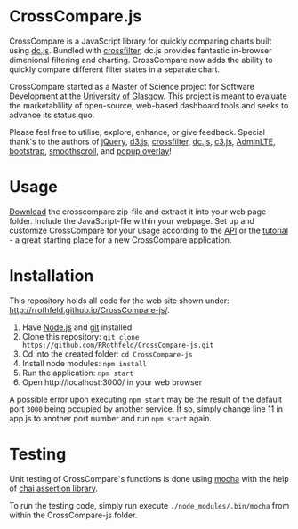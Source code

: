 # CrossCompare.js
CrossCompare is a JavaScript library for quickly comparing charts built using [dc.js](https://dc-js.github.io/dc.js/). Bundled with [crossfilter](http://square.github.io/crossfilter/), dc.js provides fantastic in-browser dimenional filtering and charting. CrossCompare now adds the ability to quickly compare different filter states in a separate chart.

CrossCompare started as a Master of Science project for Software Development at the [University of Glasgow](http://www.gla.ac.uk/schools/computing/). This project is meant to evaluate the marketablility of open-source, web-based dashboard tools and seeks to advance its status quo.

Please feel free to utilise, explore, enhance, or give feedback. Special thank's to the authors of [jQuery](https://jquery.com/), [d3.js](http://d3js.org/), [crossfilter](http://square.github.io/crossfilter/), [dc.js](https://dc-js.github.io/dc.js/), [c3.js](http://c3js.org/), [AdminLTE](https://almsaeedstudio.com/AdminLTE), [bootstrap](http://getbootstrap.com/), [smoothscroll](https://github.com/cferdinandi/smooth-scroll), and [popup overlay](http://dev.vast.com/jquery-popup-overlay/)!

# Usage
[Download](http://rrothfeld.github.io/CrossCompare-js/download/crosscompare.zip) the crosscompare zip-file and extract it into your web page folder. Include the JavaScript-file within your webpage. Set up and customize CrossCompare for your usage according to the [API](http://rrothfeld.github.io/CrossCompare-js/docs.html) or the [tutorial](http://rrothfeld.github.io/CrossCompare-js/tutorial.html) - a great starting place for a new CrossCompare application.

# Installation
This repository holds all code for the web site shown under: http://rrothfeld.github.io/CrossCompare-js/. 

 1. Have [Node.js](https://nodejs.org/) and [git](https://git-scm.com/) installed
 2. Clone this repository: `git clone https://github.com/RRothfeld/CrossCompare-js.git` 
 3. Cd into the created folder: `cd CrossCompare-js`
 4. Install node modules: `npm install`
 5. Run the application: `npm start`
 6. Open http://localhost:3000/ in your web browser

A possible error upon executing `npm start` may be the result of the default port `3000` being occupied by another service. If so, simply change line 11 in app.js to another port number and run `npm start` again.

# Testing
Unit testing of CrossCompare's functions is done using [mocha](http://mochajs.org/) with the help of [chai assertion library](http://chaijs.com/).

To run the testing code, simply run execute  `./node_modules/.bin/mocha` from within the CrossCompare-js folder.